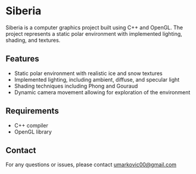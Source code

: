 # Siberia

Siberia is a computer graphics project built using C++ and OpenGL. The project represents a static polar environment with implemented lighting, shading, and textures.

## Features
- Static polar environment with realistic ice and snow textures
- Implemented lighting, including ambient, diffuse, and specular light
- Shading techniques including Phong and Gouraud
- Dynamic camera movement allowing for exploration of the environment

## Requirements
- C++ compiler
- OpenGL library


## Contact
For any questions or issues, please contact [umarkovic00@gmail.com](mailto:umarkovic00@gmail.com)
